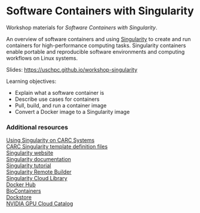 # Software Containers with Singularity

Workshop materials for *Software Containers with Singularity*.

An overview of software containers and using [Singularity](https://singularity.hpcng.org/) to create and run containers for high-performance computing tasks. Singularity containers enable portable and reproducible software environments and computing workflows on Linux systems.

Slides: https://uschpc.github.io/workshop-singularity

Learning objectives:

- Explain what a software container is
- Describe use cases for containers
- Pull, build, and run a container image
- Convert a Docker image to a Singularity image

### Additional resources

[Using Singularity on CARC Systems](https://carc.usc.edu/user-information/user-guides/software-and-programming/singularity)  
[CARC Singularity template definition files](https://github.com/uschpc/singularities)  
[Singularity website](https://singularity.hpcng.org/)  
[Singularity documentation](https://singularity.hpcng.org/user-docs/master/)  
[Singularity tutorial](https://singularity-tutorial.github.io/)  
[Singularity Remote Builder](https://cloud.sylabs.io/builder)  
[Singularity Cloud Library](https://cloud.sylabs.io/library)  
[Docker Hub](https://hub.docker.com/)  
[BioContainers](https://biocontainers.pro)  
[Dockstore](https://dockstore.org/)  
[NVIDIA GPU Cloud Catalog](https://ngc.nvidia.com/catalog)
